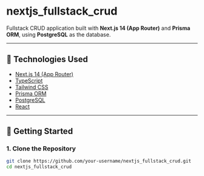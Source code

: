 # nextjs_fullstack_crud

Fullstack CRUD application built with **Next.js 14 (App Router)** and **Prisma ORM**, using **PostgreSQL** as the database.

---

## 🔧 Technologies Used

- [Next.js 14 (App Router)](https://nextjs.org/)
- [TypeScript](https://www.typescriptlang.org/)
- [Tailwind CSS](https://tailwindcss.com/)
- [Prisma ORM](https://www.prisma.io/)
- [PostgreSQL](https://www.postgresql.org/)
- [React](https://react.dev/)

---

## 🚀 Getting Started

### 1. Clone the Repository

```bash
git clone https://github.com/your-username/nextjs_fullstack_crud.git
cd nextjs_fullstack_crud
```
